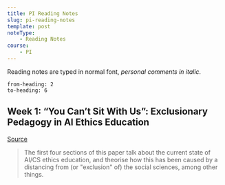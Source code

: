 ```yaml
---
title: PI Reading Notes
slug: pi-reading-notes
template: post
noteType:
    - Reading Notes
course:
    - PI
---
```


Reading notes are typed in normal font, *personal comments in italic*.

```toc
from-heading: 2
to-heading: 6
```

## Week 1: “You Can’t Sit With Us”: Exclusionary Pedagogy in AI Ethics Education

[Source](https://dl.acm.org/doi/pdf/10.1145/3442188.3445914)

> The first four sections of this paper talk about the current state of AI/CS ethics education, and theorise how this has been caused by a distancing from (or "exclusion" of) the social sciences, among other things.

